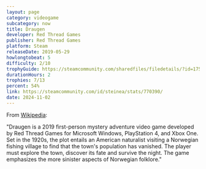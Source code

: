 ```yaml
---
layout: page
category: videogame
subcategory: now
title: Draugen
developer: Red Thread Games
publisher: Red Thread Games
platform: Steam
releaseDate: 2019-05-29
howlongtobeat: 5
difficulty: 2/10
trophyGuide: https://steamcommunity.com/sharedfiles/filedetails/?id=1755587444
durationHours: 2
trophies: 7/13
percent: 54%
link: https://steamcommunity.com/id/steinea/stats/770390/
date: 2024-11-02
---
```


From [Wikipedia](https://en.wikipedia.org/wiki/Draugen_(video_game)):

"Draugen is a 2019 first-person mystery adventure video game developed by Red Thread Games for Microsoft Windows, PlayStation 4, and Xbox One. Set in the 1920s, the plot entails an American naturalist visiting a Norwegian fishing village to find that the town's population has vanished. The player must explore the town, discover its fate and survive the night. The game emphasizes the more sinister aspects of Norwegian folklore."
